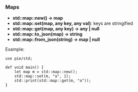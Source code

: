 ### Maps

- **std::map::new() -> map**
- **std::map::set(map, any key, any val)**: keys are stringified
- **std::map::get(map, any key) -> any | null**
- **std::map::to_json(map) -> string**
- **std::map::from_json(string) -> map | null**

Example:

```pie
use pie/std;

def void main() {
    let map m = std::map::new();
    std::map::set(m, "a", 1);
    std::print(std::map::get(m, "a"));
}
```
